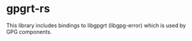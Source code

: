 # gpgrt-rs

This library includes bindings to libgpgrt (libgpg-error) which is used by GPG
components.
